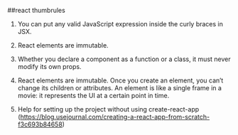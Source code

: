 ##react thumbrules

1. You can put any valid JavaScript expression inside the curly braces in JSX.
2. React elements are immutable. 
3. Whether you declare a component as a function or a class, it must never modify its own props.  
4. React elements are immutable. Once you create an element, you can’t change its children or attributes. An element is like a single frame in a movie: it represents the UI at a certain point in time.

1. Help for setting up the project without using create-react-app (https://blog.usejournal.com/creating-a-react-app-from-scratch-f3c693b84658)

